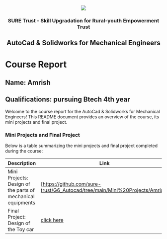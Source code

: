 <!-- PROJECT LOGO -->
<br />

<div align="center">
   <img src='https://user-images.githubusercontent.com/73131499/166115643-d3187f47-d38f-41b2-ae42-5ecbbc60de14.png' />


<h3 align="center">SURE Trust - Skill Upgradation for Rural-youth Empowerment Trust</h3>
  <h2>AutoCad & Solidworks for Mechanical Engineers</h2>
</div>

# Course Report

## Name: Amrish

## Qualifications: pursuing Btech 4th year

Welcome to the course report for the AutoCad & Solidworks for Mechanical Engineers! This README document provides an overview of the course, its mini projects and final project.

### Mini Projects and Final Project

Below is a table summarizing the mini projects and final project completed during the course:

| Description                               | Link                                    |
|-------------------------------------------|-----------------------------------------|
| Mini Projects: Design of the parts of mechanical equipments    | [https://github.com/sure-trust/G6_Autocad/tree/main/Mini%20Projects/Amrish]                         |
| Final Project: Design of the Toy car    | [click here](https://github.com/sure-trust/G6_Autocad/tree/main/Final%20Capstone%20Project/Amrish/Project)                        |
